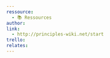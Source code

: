 ```yaml
---
ressource:
  - 📚 Ressources
author: 
link:
  - http://principles-wiki.net/start
trello: 
relates:
---
```


